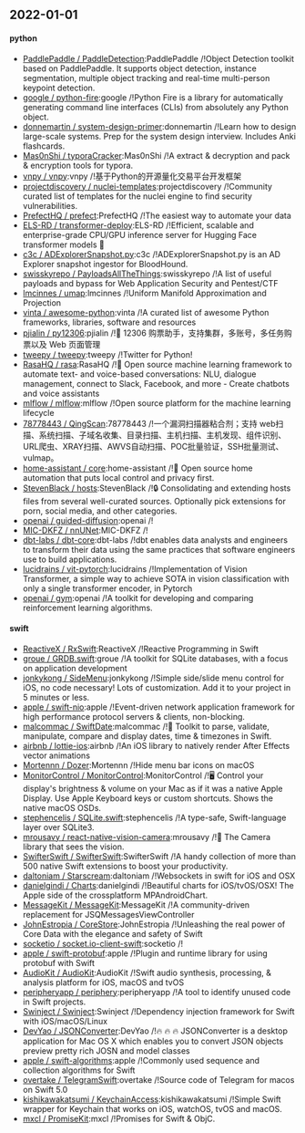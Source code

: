 ## 2022-01-01

#### python
* [PaddlePaddle / PaddleDetection](https://github.com/PaddlePaddle/PaddleDetection):PaddlePaddle /!Object Detection toolkit based on PaddlePaddle. It supports object detection, instance segmentation, multiple object tracking and real-time multi-person keypoint detection.
* [google / python-fire](https://github.com/google/python-fire):google /!Python Fire is a library for automatically generating command line interfaces (CLIs) from absolutely any Python object.
* [donnemartin / system-design-primer](https://github.com/donnemartin/system-design-primer):donnemartin /!Learn how to design large-scale systems. Prep for the system design interview. Includes Anki flashcards.
* [Mas0nShi / typoraCracker](https://github.com/Mas0nShi/typoraCracker):Mas0nShi /!A extract & decryption and pack & encryption tools for typora.
* [vnpy / vnpy](https://github.com/vnpy/vnpy):vnpy /!基于Python的开源量化交易平台开发框架
* [projectdiscovery / nuclei-templates](https://github.com/projectdiscovery/nuclei-templates):projectdiscovery /!Community curated list of templates for the nuclei engine to find security vulnerabilities.
* [PrefectHQ / prefect](https://github.com/PrefectHQ/prefect):PrefectHQ /!The easiest way to automate your data
* [ELS-RD / transformer-deploy](https://github.com/ELS-RD/transformer-deploy):ELS-RD /!Efficient, scalable and enterprise-grade CPU/GPU inference server for Hugging Face transformer models 🚀
* [c3c / ADExplorerSnapshot.py](https://github.com/c3c/ADExplorerSnapshot.py):c3c /!ADExplorerSnapshot.py is an AD Explorer snapshot ingestor for BloodHound.
* [swisskyrepo / PayloadsAllTheThings](https://github.com/swisskyrepo/PayloadsAllTheThings):swisskyrepo /!A list of useful payloads and bypass for Web Application Security and Pentest/CTF
* [lmcinnes / umap](https://github.com/lmcinnes/umap):lmcinnes /!Uniform Manifold Approximation and Projection
* [vinta / awesome-python](https://github.com/vinta/awesome-python):vinta /!A curated list of awesome Python frameworks, libraries, software and resources
* [pjialin / py12306](https://github.com/pjialin/py12306):pjialin /!🚂 12306 购票助手，支持集群，多账号，多任务购票以及 Web 页面管理
* [tweepy / tweepy](https://github.com/tweepy/tweepy):tweepy /!Twitter for Python!
* [RasaHQ / rasa](https://github.com/RasaHQ/rasa):RasaHQ /!💬 Open source machine learning framework to automate text- and voice-based conversations: NLU, dialogue management, connect to Slack, Facebook, and more - Create chatbots and voice assistants
* [mlflow / mlflow](https://github.com/mlflow/mlflow):mlflow /!Open source platform for the machine learning lifecycle
* [78778443 / QingScan](https://github.com/78778443/QingScan):78778443 /!一个漏洞扫描器粘合剂；支持 web扫描、系统扫描、子域名收集、目录扫描、主机扫描、主机发现、组件识别、URL爬虫、XRAY扫描、AWVS自动扫描、POC批量验证，SSH批量测试、vulmap。
* [home-assistant / core](https://github.com/home-assistant/core):home-assistant /!🏡 Open source home automation that puts local control and privacy first.
* [StevenBlack / hosts](https://github.com/StevenBlack/hosts):StevenBlack /!🔒 Consolidating and extending hosts files from several well-curated sources. Optionally pick extensions for porn, social media, and other categories.
* [openai / guided-diffusion](https://github.com/openai/guided-diffusion):openai /!
* [MIC-DKFZ / nnUNet](https://github.com/MIC-DKFZ/nnUNet):MIC-DKFZ /!
* [dbt-labs / dbt-core](https://github.com/dbt-labs/dbt-core):dbt-labs /!dbt enables data analysts and engineers to transform their data using the same practices that software engineers use to build applications.
* [lucidrains / vit-pytorch](https://github.com/lucidrains/vit-pytorch):lucidrains /!Implementation of Vision Transformer, a simple way to achieve SOTA in vision classification with only a single transformer encoder, in Pytorch
* [openai / gym](https://github.com/openai/gym):openai /!A toolkit for developing and comparing reinforcement learning algorithms.

#### swift
* [ReactiveX / RxSwift](https://github.com/ReactiveX/RxSwift):ReactiveX /!Reactive Programming in Swift
* [groue / GRDB.swift](https://github.com/groue/GRDB.swift):groue /!A toolkit for SQLite databases, with a focus on application development
* [jonkykong / SideMenu](https://github.com/jonkykong/SideMenu):jonkykong /!Simple side/slide menu control for iOS, no code necessary! Lots of customization. Add it to your project in 5 minutes or less.
* [apple / swift-nio](https://github.com/apple/swift-nio):apple /!Event-driven network application framework for high performance protocol servers & clients, non-blocking.
* [malcommac / SwiftDate](https://github.com/malcommac/SwiftDate):malcommac /!🐔 Toolkit to parse, validate, manipulate, compare and display dates, time & timezones in Swift.
* [airbnb / lottie-ios](https://github.com/airbnb/lottie-ios):airbnb /!An iOS library to natively render After Effects vector animations
* [Mortennn / Dozer](https://github.com/Mortennn/Dozer):Mortennn /!Hide menu bar icons on macOS
* [MonitorControl / MonitorControl](https://github.com/MonitorControl/MonitorControl):MonitorControl /!🖥 Control your display's brightness & volume on your Mac as if it was a native Apple Display. Use Apple Keyboard keys or custom shortcuts. Shows the native macOS OSDs.
* [stephencelis / SQLite.swift](https://github.com/stephencelis/SQLite.swift):stephencelis /!A type-safe, Swift-language layer over SQLite3.
* [mrousavy / react-native-vision-camera](https://github.com/mrousavy/react-native-vision-camera):mrousavy /!📸 The Camera library that sees the vision.
* [SwifterSwift / SwifterSwift](https://github.com/SwifterSwift/SwifterSwift):SwifterSwift /!A handy collection of more than 500 native Swift extensions to boost your productivity.
* [daltoniam / Starscream](https://github.com/daltoniam/Starscream):daltoniam /!Websockets in swift for iOS and OSX
* [danielgindi / Charts](https://github.com/danielgindi/Charts):danielgindi /!Beautiful charts for iOS/tvOS/OSX! The Apple side of the crossplatform MPAndroidChart.
* [MessageKit / MessageKit](https://github.com/MessageKit/MessageKit):MessageKit /!A community-driven replacement for JSQMessagesViewController
* [JohnEstropia / CoreStore](https://github.com/JohnEstropia/CoreStore):JohnEstropia /!Unleashing the real power of Core Data with the elegance and safety of Swift
* [socketio / socket.io-client-swift](https://github.com/socketio/socket.io-client-swift):socketio /!
* [apple / swift-protobuf](https://github.com/apple/swift-protobuf):apple /!Plugin and runtime library for using protobuf with Swift
* [AudioKit / AudioKit](https://github.com/AudioKit/AudioKit):AudioKit /!Swift audio synthesis, processing, & analysis platform for iOS, macOS and tvOS
* [peripheryapp / periphery](https://github.com/peripheryapp/periphery):peripheryapp /!A tool to identify unused code in Swift projects.
* [Swinject / Swinject](https://github.com/Swinject/Swinject):Swinject /!Dependency injection framework for Swift with iOS/macOS/Linux
* [DevYao / JSONConverter](https://github.com/DevYao/JSONConverter):DevYao /!🔥 🔥 🔥 JSONConverter is a desktop application for Mac OS X which enables you to convert JSON objects preview pretty rich JOSN and model classes
* [apple / swift-algorithms](https://github.com/apple/swift-algorithms):apple /!Commonly used sequence and collection algorithms for Swift
* [overtake / TelegramSwift](https://github.com/overtake/TelegramSwift):overtake /!Source code of Telegram for macos on Swift 5.0
* [kishikawakatsumi / KeychainAccess](https://github.com/kishikawakatsumi/KeychainAccess):kishikawakatsumi /!Simple Swift wrapper for Keychain that works on iOS, watchOS, tvOS and macOS.
* [mxcl / PromiseKit](https://github.com/mxcl/PromiseKit):mxcl /!Promises for Swift & ObjC.
